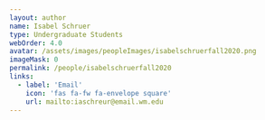 ```yaml
---
layout: author
name: Isabel Schruer
type: Undergraduate Students
webOrder: 4.0
avatar: /assets/images/peopleImages/isabelschruerfall2020.png
imageMask: 0
permalink: /people/isabelschruerfall2020
links:
  - label: 'Email'
    icon: 'fas fa-fw fa-envelope square'
    url: mailto:iaschreur@email.wm.edu
---
```

